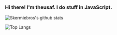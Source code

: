 ### Hi there! I'm theusaf. I do stuff in JavaScript.
![Skermiebros's github stats](https://github-readme-stats.vercel.app/api?username=skermiebroTech&theme=algolia)

![Top Langs](https://github-readme-stats.vercel.app/api/top-langs/?username=skermiebroTech&theme=algolia)




<!--
**skermiebroTech/skermiebroTech** is a ✨ _special_ ✨ repository because its `README.md` (this file) appears on your GitHub profile.

Here are some ideas to get you started:

- 🔭 I’m currently working on ...
- 🌱 I’m currently learning ...
- 👯 I’m looking to collaborate on ...
- 🤔 I’m looking for help with ...
- 💬 Ask me about ...
- 📫 How to reach me: ...
- 😄 Pronouns: ...
- ⚡ Fun fact: ...
-->
